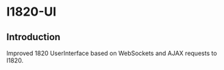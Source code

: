 # I1820-UI
## Introduction
Improved 1820 UserInterface based on WebSockets and AJAX requests to I1820.
